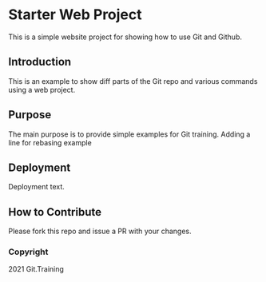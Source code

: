 # Starter Web Project

This is a simple website project for showing how to use Git and Github.

## Introduction

This is an example to show diff parts of the Git repo and various commands using a web project.

## Purpose

The main purpose is to provide simple examples for Git training.
Adding a line for rebasing example
## Deployment

Deployment text.

## How to Contribute

Please fork this repo and issue a PR with your changes.

### Copyright

2021 Git.Training
